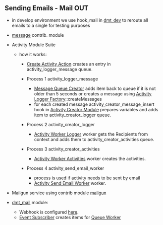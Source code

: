 ## Sending Emails - Mail OUT
   - in develop environment we use hook_mail in [dmt_dev](../../../modules/environment/dev/dmt_dev/dmt_dev.module) to reroute all emails to a single for testing purposes

   - [message](../../../../../modules/contrib/message/message.info.yml) contrib. module

   - Activity Module Suite
     - how it works:
       - [Create Activity Action](../../../modules/custom/activity/activity_basics/src/Plugin/ActivityAction/CreateActivityAction.php) creates an entry in activity_logger_message queue.
         
       - Process 1 activity_logger_message         
         - [Message Queue Creator](../../../modules/custom/activity/activity_logger/src/Plugin/QueueWorker/MessageQueueCreator.php) adds item back to queue if it is not older than 5 seconds or creates a message using [Activity Logger Factory](../../../modules/custom/activity/activity_logger/src/Service/ActivityLoggerFactory.php)::createMessages
         - for each created message activity_creator_message_insert hook in [Activity Creator Module](../../../modules/custom/activity/activity_creator/activity_creator.module) prepares
         variables and adds item to activity_creator_logger queue.
         
       - Process 2 activity_creator_logger         
         - [Activity Worker Logger](../../../modules/custom/activity/activity_creator/src/Plugin/QueueWorker/ActivityWorkerLogger.php) worker gets the Recipients from context and adds them to activity_creator_activities queue.
         
       - Process 3 activity_creator_activities         
         - [Activity Worker Activities](../../../modules/custom/activity/activity_creator/src/Plugin/QueueWorker/ActivityWorkerActivities.php) worker creates the activities.

       - Process 4 activity_send_email_worker
         - process is used if activity needs to be sent by email     
         - [Activity Send Email Worker](../../../modules/custom/activity/activity_send/modules/activity_send_email/src/Plugin/QueueWorker/ActivitySendEmailWorker.php) worker.

   - Mailgun service using contrib module [mailgun](../../../../modules/contrib/mailgun/mailgun.info.yml)

   - [dmt_mail](../../../modules/custom/dmt_mail/dmt_mail.info.yml) module:
     - Webhook is configured [here](http://local.dv.com/admin/config/services/webhook/mailgun/edit).
     - [Event Subscriber](../../../modules/custom/dmt_mail/src/EventSubscriber/MailgunWebhookEvent.php) creates items for [Queue Worker](../../../modules/custom/dmt_mail/src/Plugin/QueueWorker/MailgunWorker.php)
